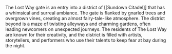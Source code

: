 The Lost Way gate is an entry into a district of [[Sundown Citadel]] that has a whimsical and surreal ambiance. The gate is flanked by gnarled trees and overgrown vines, creating an almost fairy-tale-like atmosphere. The district beyond is a maze of twisting alleyways and charming gardens, often leading newcomers on unexpected journeys. The residents of The Lost Way are known for their creativity, and the district is filled with artists, storytellers, and performers who use their talents to keep fear at bay during the night.